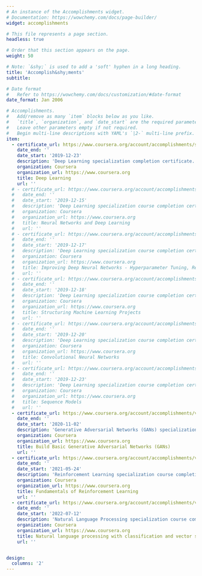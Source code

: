 ```yaml
---
# An instance of the Accomplishments widget.
# Documentation: https://wowchemy.com/docs/page-builder/
widget: accomplishments

# This file represents a page section.
headless: true

# Order that this section appears on the page.
weight: 50

# Note: `&shy;` is used to add a 'soft' hyphen in a long heading.
title: 'Accomplish&shy;ments'
subtitle:

# Date format
#   Refer to https://wowchemy.com/docs/customization/#date-format
date_format: Jan 2006

# Accomplishments.
#   Add/remove as many `item` blocks below as you like.
#   `title`, `organization`, and `date_start` are the required parameters.
#   Leave other parameters empty if not required.
#   Begin multi-line descriptions with YAML's `|2-` multi-line prefix.
item:
  - certificate_url: https://www.coursera.org/account/accomplishments/specialization/E7SGUTMGHAKW
    date_end: ''
    date_start: '2019-12-23'
    description: 'Deep Learning specialization completion certificate. The certificate is awared for those who completed the following five courses: Neural Networks and Deep Learning, Improving Deep Neural Networks - Hyperparameter Tuning, Regularization and Optimization, Structuring Machine Learning Projects, Convolutional Neural Networks, Sequence Models.'
    organization: Coursera
    organization_url: https://www.coursera.org
    title: Deep Learning
    url: ''
  # - certificate_url: https://www.coursera.org/account/accomplishments/verify/YZRVVGNVV9FB
  #   date_end: ''
  #   date_start: '2019-12-15'
  #   description: 'Deep Learning specialization course completion certificate.'
  #   organization: Coursera
  #   organization_url: https://www.coursera.org
  #   title: Neural Networks and Deep Learning
  #   url: ''
  # - certificate_url: https://www.coursera.org/account/accomplishments/verify/389EDYYA4D4Z
  #   date_end: ''
  #   date_start: '2019-12-17'
  #   description: 'Deep Learning specialization course completion certificate.'
  #   organization: Coursera
  #   organization_url: https://www.coursera.org
  #   title: Improving Deep Neural Networks - Hyperparameter Tuning, Regularization and Optimization
  #   url: ''
  # - certificate_url: https://www.coursera.org/account/accomplishments/verify/C7GX4YQHDQ8B
  #   date_end: ''
  #   date_start: '2019-12-18'
  #   description: 'Deep Learning specialization course completion certificate.'
  #   organization: Coursera
  #   organization_url: https://www.coursera.org
  #   title: Structuring Machine Learning Projects
  #   url: ''
  # - certificate_url: https://www.coursera.org/account/accomplishments/verify/JP36SLVC8S75
  #   date_end: ''
  #   date_start: '2019-12-20'
  #   description: 'Deep Learning specialization course completion certificate.'
  #   organization: Coursera
  #   organization_url: https://www.coursera.org
  #   title: Convolutional Neural Networks
  #   url: ''
  # - certificate_url: https://www.coursera.org/account/accomplishments/verify/TQ5CZ888R99U
  #   date_end: ''
  #   date_start: '2019-12-23'
  #   description: 'Deep Learning specialization course completion certificate.'
  #   organization: Coursera
  #   organization_url: https://www.coursera.org
  #   title: Sequence Models
  #   url: ''
  - certificate_url: https://www.coursera.org/account/accomplishments/verify/6RM4Z5YHK8DG
    date_end: ''
    date_start: '2020-11-02'
    description: 'Generative Adversarial Networks (GANs) specialization course completion certificate.'
    organization: Coursera
    organization_url: https://www.coursera.org
    title: Build Basic Generative Adversarial Networks (GANs)
    url: ''
  - certificate_url: https://www.coursera.org/account/accomplishments/verify/RY9MN5BV476D
    date_end: ''
    date_start: '2021-05-24'
    description: 'Reinforcement Learning specialization course completion certificate.'
    organization: Coursera
    organization_url: https://www.coursera.org
    title: Fundamentals of Reinforcement Learning
    url: ''
  - certificate_url: https://www.coursera.org/account/accomplishments/verify/YDWVTRFHA4F2
    date_end: ''
    date_start: '2022-07-12'
    description: 'Natural Language Processing specialization course completion certificate.'
    organization: Coursera
    organization_url: https://www.coursera.org
    title: Natural language processing with classification and vector spaces
    url: ''


design:
  columns: '2'
---
```

